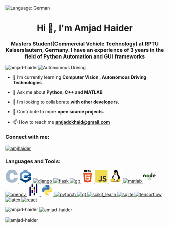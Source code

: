 ![Language: German](https://img.shields.io/badge/lang-Deutsch-blue.svg)

<h1 align="center">Hi 👋, I'm Amjad Haider</h1>
<h3 align="center">Masters Student(Commercial Vehicle Technology) at RPTU
Kaiserslautern, Germany. I have an experience of 3 years in the field of Python Automation and GUI frameworks</h3>

<img align="right" alt="Autonomous Driving" width="400" src="https://geoawesomeness.com/wp-content/uploads/2022/03/waymo-open-data.gif">

<p align="left"> <img src="https://komarev.com/ghpvc/?username=amjad-haider&label=Profile%20views&color=0e75b6&style=flat" alt="amjad-haider" /> </p>

- 🌱 I’m currently learning **Computer Vision , Autonomous Driving Technologies**

- 💬 Ask me about **Python, C++ and MATLAB**

- 👯 I’m looking to collaborate **with other developers.**

- 📒 Contribute to more **open source projects.**

- 📫 How to reach me **amjadckhaid@gmail.com**

<h3 align="left">Connect with me:</h3>
<p align="left">
<a href="https://linkedin.com/in/amjadhaider" target="blank"><img align="center" src="https://raw.githubusercontent.com/rahuldkjain/github-profile-readme-generator/master/src/images/icons/Social/linked-in-alt.svg" alt="amjhaider" height="30" width="40" /></a>
</p>

<h3 align="left">Languages and Tools:</h3>
<p align="left"> <a href="https://www.cprogramming.com/" target="_blank" rel="noreferrer"> <img src="https://raw.githubusercontent.com/devicons/devicon/master/icons/c/c-original.svg" alt="c" width="40" height="40"/> </a> <a href="https://www.w3schools.com/cpp/" target="_blank" rel="noreferrer"> <img src="https://raw.githubusercontent.com/devicons/devicon/master/icons/cplusplus/cplusplus-original.svg" alt="cplusplus" width="40" height="40"/> </a> <a href="https://www.djangoproject.com/" target="_blank" rel="noreferrer"> <img src="https://cdn.worldvectorlogo.com/logos/django.svg" alt="django" width="40" height="40"/> </a> <a href="https://flask.palletsprojects.com/" target="_blank" rel="noreferrer"> <img src="https://www.vectorlogo.zone/logos/pocoo_flask/pocoo_flask-icon.svg" alt="flask" width="40" height="40"/> </a> <a href="https://git-scm.com/" target="_blank" rel="noreferrer"> <img src="https://www.vectorlogo.zone/logos/git-scm/git-scm-icon.svg" alt="git" width="40" height="40"/> </a> <a href="https://www.w3.org/html/" target="_blank" rel="noreferrer"> <img src="https://raw.githubusercontent.com/devicons/devicon/master/icons/html5/html5-original-wordmark.svg" alt="html5" width="40" height="40"/> </a> <a href="https://developer.mozilla.org/en-US/docs/Web/JavaScript" target="_blank" rel="noreferrer"> <img src="https://raw.githubusercontent.com/devicons/devicon/master/icons/javascript/javascript-original.svg" alt="javascript" width="40" height="40"/> </a> <a href="https://www.linux.org/" target="_blank" rel="noreferrer"> <img src="https://raw.githubusercontent.com/devicons/devicon/master/icons/linux/linux-original.svg" alt="linux" width="40" height="40"/> </a> <a href="https://www.mathworks.com/" target="_blank" rel="noreferrer"> <img src="https://upload.wikimedia.org/wikipedia/commons/2/21/Matlab_Logo.png" alt="matlab" width="40" height="40"/> </a> <a href="https://nodejs.org" target="_blank" rel="noreferrer"> <img src="https://raw.githubusercontent.com/devicons/devicon/master/icons/nodejs/nodejs-original-wordmark.svg" alt="nodejs" width="40" height="40"/> </a> <a href="https://opencv.org/" target="_blank" rel="noreferrer"> <img src="https://www.vectorlogo.zone/logos/opencv/opencv-icon.svg" alt="opencv" width="40" height="40"/> </a> <a href="https://pandas.pydata.org/" target="_blank" rel="noreferrer"> <img src="https://raw.githubusercontent.com/devicons/devicon/2ae2a900d2f041da66e950e4d48052658d850630/icons/pandas/pandas-original.svg" alt="pandas" width="40" height="40"/> </a> <a href="https://www.python.org" target="_blank" rel="noreferrer"> <img src="https://raw.githubusercontent.com/devicons/devicon/master/icons/python/python-original.svg" alt="python" width="40" height="40"/> </a> <a href="https://pytorch.org/" target="_blank" rel="noreferrer"> <img src="https://www.vectorlogo.zone/logos/pytorch/pytorch-icon.svg" alt="pytorch" width="40" height="40"/> </a> <a href="https://www.qt.io/" target="_blank" rel="noreferrer"> <img src="https://upload.wikimedia.org/wikipedia/commons/0/0b/Qt_logo_2016.svg" alt="qt" width="40" height="40"/> </a> <a href="https://scikit-learn.org/" target="_blank" rel="noreferrer"> <img src="https://upload.wikimedia.org/wikipedia/commons/0/05/Scikit_learn_logo_small.svg" alt="scikit_learn" width="40" height="40"/> </a> <a href="https://www.sqlite.org/" target="_blank" rel="noreferrer"> <img src="https://www.vectorlogo.zone/logos/sqlite/sqlite-icon.svg" alt="sqlite" width="40" height="40"/> </a> <a href="https://www.tensorflow.org" target="_blank" rel="noreferrer"> <img src="https://www.vectorlogo.zone/logos/tensorflow/tensorflow-icon.svg" alt="tensorflow" width="40" height="40"/> </a> <a href="https://www.latex-project.org/" target="_blank" rel="noreferrer">  <img src="https://img.shields.io/badge/latex-%23008080.svg?style=for-the-badge&logo=latex&logoColor=white" alt="latex" width="100" height="40"/> </a> <a href="https://react.dev/" target="_blank" rel="noreferrer">  <img src="https://cdn.worldvectorlogo.com/logos/react-1.svg?style=for-the-badge&logo=latex&logoColor=white" alt="react" width="100" height="40"/> </a> </p>

<p><img align="left" src="https://github-readme-stats.vercel.app/api/top-langs?username=amjad-haider&show_icons=true&locale=en&layout=compact" alt="amjad-haider" /></p>

<p>&nbsp;<img align="center" src="https://github-readme-stats.vercel.app/api?username=amjad-haider&show_icons=true&locale=en" alt="amjad-haider" /></p>

<p><img align="center" src="https://github-readme-streak-stats.herokuapp.com/?user=amjad-haider&" alt="amjad-haider" /></p>





<!--- 👋 Hi, I’m @amjad-haider
- 👀 I’m interested in Autonomous Driving Technologies, Electric Vehicles and Machine Learning Concepts
- 🌱 I’m currently doing my Masters in Commercial Vehicle Technology at Technishce University Kaiserslautern 
- 💞️ I’m looking to collaborate on open source projects
- 📫 Reach me on amjadckhaid@gmail.com
--->

<!---
amjad-haider/amjad-haider is a ✨ special ✨ repository because its `README.md` (this file) appears on your GitHub profile.
You can click the Preview link to take a look at your changes.
--->
